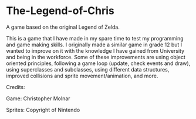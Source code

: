 # The-Legend-of-Chris

A game based on the original Legend of Zelda.

This is a game that I have made in my spare time to test my programming and game making skills. 
I originally made a similar game in grade 12 but I wanted to improve on it with the knowledge I have gained from University and being in the workforce.
Some of these improvements are using object oriented principles, following a game loop (update, check events and draw), using 
superclasses and subclasses, using different data structures, improved collisions and sprite movement/animation, and more.

Credits:

Game: Christopher Molnar 

Sprites: Copyright of Nintendo
